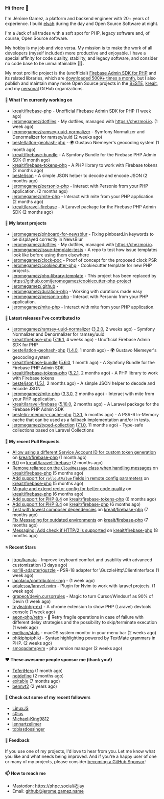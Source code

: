 ### Hi there 👋

I'm Jérôme Gamez, a platform and backend engineer with 20+ years of experience.
I build [elvah](https://www.elvah.de) during the day and Open Source Software
at night.

I'm a Jack of all trades with a soft spot for PHP, legacy software and,
of course, Open Source software.

My hobby is my job and vice versa. My mission is to make the work of all
developers (myself included) more productive and enjoyable.
I have a special affinity for code quality, stability, and legacy software,
and consider no code base to be unmaintainable 💪🏻.

My most prolific project is the (unofficial)
[Firebase Admin SDK for PHP](https://github.com/kreait/firebase-php) and its
related libraries, which are
[downloaded 500K+ times a month](https://packagist.org/packages/kreait/firebase-php/stats), but I also publish and maintain many more Open Source
projects in the [BESTE](https://github.com/beste),
[kreait](https://github.com/kreait), and my
[personal](https://github.com/jeromegamez) GitHub organizations.

#### 👷 What I'm currently working on

- [kreait/firebase-php](https://github.com/kreait/firebase-php) - Unofficial Firebase Admin SDK for PHP (1 week ago)
- [jeromegamez/dotfiles](https://github.com/jeromegamez/dotfiles) - My dotfiles, managed with https://chezmoi.io. (1 week ago)
- [jeromegamez/ramsey-uuid-normalizer](https://github.com/jeromegamez/ramsey-uuid-normalizer) - Symfony Normalizer and Denormalizer for ramsey/uuid (2 weeks ago)
- [beste/latlon-geohash-php](https://github.com/beste/latlon-geohash-php) - 🌍 Gustavo Niemeyer&#39;s geocoding system (1 month ago)
- [kreait/firebase-bundle](https://github.com/kreait/firebase-bundle) - A Symfony Bundle for the Firebase PHP Admin SDK (1 month ago)
- [kreait/firebase-tokens-php](https://github.com/kreait/firebase-tokens-php) - A PHP library to work with Firebase tokens (2 months ago)
- [beste/json](https://github.com/beste/json) - A simple JSON helper to decode and encode JSON (2 months ago)
- [jeromegamez/personio-php](https://github.com/jeromegamez/personio-php) - Interact with Personio from your PHP application. (2 months ago)
- [jeromegamez/mite-php](https://github.com/jeromegamez/mite-php) - Interact with mite from your PHP application. (2 months ago)
- [kreait/laravel-firebase](https://github.com/kreait/laravel-firebase) - A Laravel package for the Firebase PHP Admin SDK (2 months ago)

#### 🌱 My latest projects

- [jeromegamez/pinboard-for-newsblur](https://github.com/jeromegamez/pinboard-for-newsblur) - Fixing pinboard.in keywords to be displayed correctly in NewsBlur
- [jeromegamez/dotfiles](https://github.com/jeromegamez/dotfiles) - My dotfiles, managed with https://chezmoi.io.
- [jeromegamez/issue-template-tests](https://github.com/jeromegamez/issue-template-tests) - A repo to test how issue templates look like before using them elsewhere
- [jeromegamez/clock-poc](https://github.com/jeromegamez/clock-poc) - Proof of concept for the proposed clock PSR
- [jeromegamez/cookiecutter-php](https://github.com/jeromegamez/cookiecutter-php) - Cookiecutter template for new PHP projects.
- [jeromegamez/php-library-template](https://github.com/jeromegamez/php-library-template) - This project has been replaced by https://github.com/jeromegamez/cookiecutter-php-project
- [jeromegamez/.github](https://github.com/jeromegamez/.github) - 
- [jeromegamez/duration-php](https://github.com/jeromegamez/duration-php) - Working with durations made easy
- [jeromegamez/personio-php](https://github.com/jeromegamez/personio-php) - Interact with Personio from your PHP application.
- [jeromegamez/mite-php](https://github.com/jeromegamez/mite-php) - Interact with mite from your PHP application.

#### 🔭 Latest releases I've contributed to

- [jeromegamez/ramsey-uuid-normalizer](https://github.com/jeromegamez/ramsey-uuid-normalizer) ([3.2.0](https://github.com/jeromegamez/ramsey-uuid-normalizer/releases/tag/3.2.0), 2 weeks ago) - Symfony Normalizer and Denormalizer for ramsey/uuid
- [kreait/firebase-php](https://github.com/kreait/firebase-php) ([7.16.1](https://github.com/kreait/firebase-php/releases/tag/7.16.1), 4 weeks ago) - Unofficial Firebase Admin SDK for PHP
- [beste/latlon-geohash-php](https://github.com/beste/latlon-geohash-php) ([1.4.0](https://github.com/beste/latlon-geohash-php/releases/tag/1.4.0), 1 month ago) - 🌍 Gustavo Niemeyer&#39;s geocoding system
- [kreait/firebase-bundle](https://github.com/kreait/firebase-bundle) ([5.6.0](https://github.com/kreait/firebase-bundle/releases/tag/5.6.0), 1 month ago) - A Symfony Bundle for the Firebase PHP Admin SDK
- [kreait/firebase-tokens-php](https://github.com/kreait/firebase-tokens-php) ([5.2.1](https://github.com/kreait/firebase-tokens-php/releases/tag/5.2.1), 2 months ago) - A PHP library to work with Firebase tokens
- [beste/json](https://github.com/beste/json) ([1.5.1](https://github.com/beste/json/releases/tag/1.5.1), 2 months ago) - A simple JSON helper to decode and encode JSON
- [jeromegamez/mite-php](https://github.com/jeromegamez/mite-php) ([3.3.0](https://github.com/jeromegamez/mite-php/releases/tag/3.3.0), 2 months ago) - Interact with mite from your PHP application.
- [kreait/laravel-firebase](https://github.com/kreait/laravel-firebase) ([5.10.0](https://github.com/kreait/laravel-firebase/releases/tag/5.10.0), 2 months ago) - A Laravel package for the Firebase PHP Admin SDK
- [beste/in-memory-cache-php](https://github.com/beste/in-memory-cache-php) ([1.3.1](https://github.com/beste/in-memory-cache-php/releases/tag/1.3.1), 5 months ago) - A PSR-6 In-Memory cache that can be used as a fallback implementation and/or in tests.
- [jeromegamez/typed-collection](https://github.com/jeromegamez/typed-collection) ([7.1.0](https://github.com/jeromegamez/typed-collection/releases/tag/7.1.0), 11 months ago) - Type-safe collections based on Laravel Collections

#### 🔨 My recent Pull Requests

- [Allow using a different Service Account ID for custom token generation](https://github.com/kreait/firebase-php/pull/973) on [kreait/firebase-php](https://github.com/kreait/firebase-php) (1 month ago)
- [6.0](https://github.com/kreait/laravel-firebase/pull/237) on [kreait/laravel-firebase](https://github.com/kreait/laravel-firebase) (2 months ago)
- [Remove reliance on the `CloudMessage` class when handling messages](https://github.com/kreait/firebase-php/pull/934) on [kreait/firebase-php](https://github.com/kreait/firebase-php) (5 months ago)
- [Add support for `rolloutValue` fields in remote config parameters](https://github.com/kreait/firebase-php/pull/927) on [kreait/firebase-php](https://github.com/kreait/firebase-php) (5 months ago)
- [Migrate and extend rector config for better code quality](https://github.com/kreait/firebase-php/pull/921) on [kreait/firebase-php](https://github.com/kreait/firebase-php) (6 months ago)
- [Add support for PHP 8.4](https://github.com/kreait/firebase-tokens-php/pull/61) on [kreait/firebase-tokens-php](https://github.com/kreait/firebase-tokens-php) (6 months ago)
- [Add support for PHP 8.4](https://github.com/kreait/firebase-php/pull/920) on [kreait/firebase-php](https://github.com/kreait/firebase-php) (6 months ago)
- [Test with lowest composer dependencies](https://github.com/kreait/firebase-php/pull/913) on [kreait/firebase-php](https://github.com/kreait/firebase-php) (7 months ago)
- [Fix Messaging for outdated environments](https://github.com/kreait/firebase-php/pull/908) on [kreait/firebase-php](https://github.com/kreait/firebase-php) (7 months ago)
- [Messaging: Add check if HTTP/2 is supported](https://github.com/kreait/firebase-php/pull/903) on [kreait/firebase-php](https://github.com/kreait/firebase-php) (8 months ago)

#### ⭐ Recent Stars

- [jtroo/kanata](https://github.com/jtroo/kanata) - Improve keyboard comfort and usability with advanced customization (3 days ago)
- [psr18-adapter/guzzle](https://github.com/psr18-adapter/guzzle) - PSR-18 adapter for \GuzzleHttp\ClientInterface (1 week ago)
- [lacolaco/contributors-img](https://github.com/lacolaco/contributors-img) -  (1 week ago)
- [adalessa/laravel.nvim](https://github.com/adalessa/laravel.nvim) - Plugin for Nvim to work with laravel projects. (1 week ago)
- [grapeot/devin.cursorrules](https://github.com/grapeot/devin.cursorrules) - Magic to turn Cursor/Windsurf as 90% of Devin (1 week ago)
- [tnylea/php-ext](https://github.com/tnylea/php-ext) - A chrome extension to show PHP (Laravel) devtools console (1 week ago)
- [aeon-php/retry](https://github.com/aeon-php/retry) - 🔁 Retry fragile operations in case of failure with different delay strategies and the possibility to skip/terminate execution (1 week ago)
- [exelban/stats](https://github.com/exelban/stats) - macOS system monitor in your menu bar (2 weeks ago)
- [phikiphp/phiki](https://github.com/phikiphp/phiki) - Syntax highlighting powered by TextMate grammars in PHP. (2 weeks ago)
- [smoqadam/pvm](https://github.com/smoqadam/pvm) - php version manager (2 weeks ago)

#### ❤️ These awesome people sponsor me (thank you!)

- [TeferiHero](https://github.com/TeferiHero) (1 month ago)
- [notdefine](https://github.com/notdefine) (2 months ago)
- [exitable](https://github.com/exitable) (7 months ago)
- [bennyt2](https://github.com/bennyt2) (2 years ago)

#### 👯 Check out some of my recent followers

- [LinuxJS](https://github.com/LinuxJS)
- [s0lus](https://github.com/s0lus)
- [Michael-King9812](https://github.com/Michael-King9812)
- [lennartzellmer](https://github.com/lennartzellmer)
- [tobiasdossinger](https://github.com/tobiasdossinger)

#### 💬 Feedback

If you use one of my projects, I'd love to hear from you. Let me know what you
like and what needs being improved. And if you're a happy user of one or
many of my projects, please consider
[becoming a GitHub Sponsor](https://github.com/sponsors/jeromegamez)!

#### 📫 How to reach me

- Mastodon: https://phpc.social/@jay
- Email: github@jerome.gamez.name
